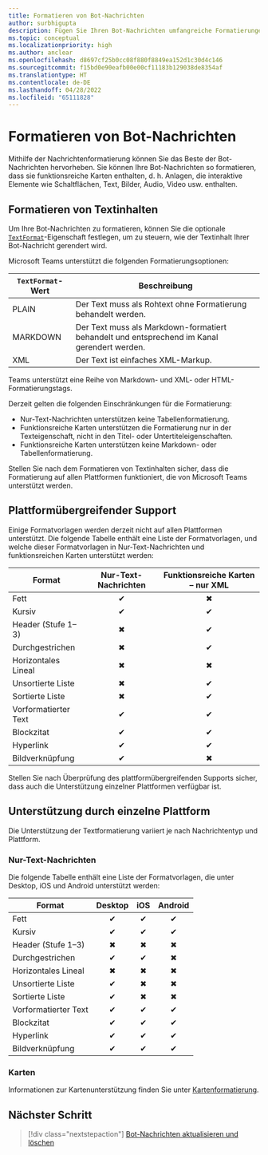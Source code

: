 ```yaml
---
title: Formatieren von Bot-Nachrichten
author: surbhigupta
description: Fügen Sie Ihren Bot-Nachrichten umfangreiche Formatierungen hinzu, z. B. Durchgestrichen, sortierte und ungeordnete Liste, Link, Bildlink und mehr.
ms.topic: conceptual
ms.localizationpriority: high
ms.author: anclear
ms.openlocfilehash: d8697cf25b0cc08f880f8849ea152d1c30d4c146
ms.sourcegitcommit: f15bd0e90eafb00e00cf11183b129038de8354af
ms.translationtype: HT
ms.contentlocale: de-DE
ms.lasthandoff: 04/28/2022
ms.locfileid: "65111828"
---
```

# <a name="format-your-bot-messages"></a>Formatieren von Bot-Nachrichten

Mithilfe der Nachrichtenformatierung können Sie das Beste der Bot-Nachrichten hervorheben. Sie können Ihre Bot-Nachrichten so formatieren, dass sie funktionsreiche Karten enthalten, d. h. Anlagen, die interaktive Elemente wie Schaltflächen, Text, Bilder, Audio, Video usw. enthalten.

## <a name="format-text-content"></a>Formatieren von Textinhalten

Um Ihre Bot-Nachrichten zu formatieren, können Sie die optionale [`TextFormat`](/bot-framework/dotnet/bot-builder-dotnet-create-messages#customizing-a-message)-Eigenschaft festlegen, um zu steuern, wie der Textinhalt Ihrer Bot-Nachricht gerendert wird.

Microsoft Teams unterstützt die folgenden Formatierungsoptionen:

| `TextFormat`-Wert | Beschreibung |
| --- | --- |
| PLAIN | Der Text muss als Rohtext ohne Formatierung behandelt werden.|
| MARKDOWN | Der Text muss als Markdown-formatiert behandelt und entsprechend im Kanal gerendert werden. |
| XML | Der Text ist einfaches XML-Markup. |

Teams unterstützt eine Reihe von Markdown- und XML- oder HTML-Formatierungstags.

Derzeit gelten die folgenden Einschränkungen für die Formatierung:

* Nur-Text-Nachrichten unterstützen keine Tabellenformatierung.
* Funktionsreiche Karten unterstützen die Formatierung nur in der Texteigenschaft, nicht in den Titel- oder Untertiteleigenschaften.
* Funktionsreiche Karten unterstützen keine Markdown- oder Tabellenformatierung.

Stellen Sie nach dem Formatieren von Textinhalten sicher, dass die Formatierung auf allen Plattformen funktioniert, die von Microsoft Teams unterstützt werden.

## <a name="cross-platform-support"></a>Plattformübergreifender Support

Einige Formatvorlagen werden derzeit nicht auf allen Plattformen unterstützt. Die folgende Tabelle enthält eine Liste der Formatvorlagen, und welche dieser Formatvorlagen in Nur-Text-Nachrichten und funktionsreichen Karten unterstützt werden:

| Format                     | Nur-Text-Nachrichten | Funktionsreiche Karten – nur XML |
| ---                       | :---: | :---: |
| Fett                      | ✔ | ✖ |
| Kursiv                    | ✔ | ✔ |
| Header (Stufe 1&ndash;3) | ✖ | ✔ |
| Durchgestrichen             | ✖ | ✔ |
| Horizontales Lineal           | ✖ | ✖ |
| Unsortierte Liste            | ✖ | ✔ |
| Sortierte Liste              | ✖ | ✔ |
| Vorformatierter Text         | ✔ | ✔ |
| Blockzitat                | ✔ | ✔ |
| Hyperlink                 | ✔ | ✔ |
| Bildverknüpfung                | ✔ | ✖ |

Stellen Sie nach Überprüfung des plattformübergreifenden Supports sicher, dass auch die Unterstützung einzelner Plattformen verfügbar ist.

## <a name="support-by-individual-platform"></a>Unterstützung durch einzelne Plattform

Die Unterstützung der Textformatierung variiert je nach Nachrichtentyp und Plattform.

### <a name="text-only-messages"></a>Nur-Text-Nachrichten

Die folgende Tabelle enthält eine Liste der Formatvorlagen, die unter Desktop, iOS und Android unterstützt werden:

| Format                     | Desktop | iOS | Android |
| ---                       | :---: | :---: | :---: |
| Fett                      | ✔ | ✔ | ✔ |
| Kursiv                    | ✔ | ✔ | ✔ |
| Header (Stufe 1&ndash;3) | ✖ | ✖ | ✖ |
| Durchgestrichen             | ✔ | ✔ | ✖ |
| Horizontales Lineal           | ✖ | ✖ | ✖ |
| Unsortierte Liste            | ✔ | ✖ | ✖ |
| Sortierte Liste              | ✔ | ✖ | ✖ |
| Vorformatierter Text         | ✔ | ✔ | ✔ |
| Blockzitat                | ✔ | ✔ | ✔ |
| Hyperlink                 | ✔ | ✔ | ✔ |
| Bildverknüpfung                | ✔ | ✔ | ✔ |

### <a name="cards"></a>Karten

Informationen zur Kartenunterstützung finden Sie unter [Kartenformatierung](~/task-modules-and-cards/cards/cards-format.md).

## <a name="next-step"></a>Nächster Schritt

> [!div class="nextstepaction"]
> [Bot-Nachrichten aktualisieren und löschen](~/bots/how-to/update-and-delete-bot-messages.md)
